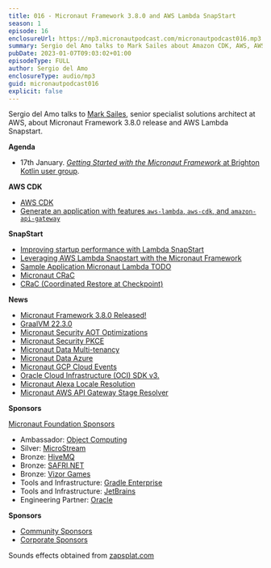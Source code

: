```yaml
---
title: 016 - Micronaut Framework 3.8.0 and AWS Lambda SnapStart
season: 1
episode: 16
enclosureUrl: https://mp3.micronautpodcast.com/micronautpodcast016.mp3
summary: Sergio del Amo talks to Mark Sailes about Amazon CDK, AWS, AWS Lambda Snapstart and Micronaut Framework 3.8.0
pubDate: 2023-01-07T09:03:02+01:00
episodeType: FULL
author: Sergio del Amo
enclosureType: audio/mp3
guid: micronautpodcast016
explicit: false
---
```


Sergio del Amo talks to [Mark Sailes](https://twitter.com/marksailes3), senior specialist solutions architect at AWS, about Micronaut Framework 3.8.0 release and AWS Lambda Snapstart.  

**Agenda**

- 17th January. [_Getting Started with the Micronaut Framework_ at Brighton Kotlin user group](https://www.meetup.com/brighton-kotlin/events/290553314/).

**AWS CDK**

- [AWS CDK](https://aws.amazon.com/cdk/)
- [Generate an application with features `aws-lambda`, `aws-cdk`, and `amazon-api-gateway`](https://micronaut.io/launch?type=DEFAULT&features=aws-lambda&features=aws-cdk&features=amazon-api-gateway)
 
**SnapStart**

- [Improving startup performance with Lambda SnapStart](https://docs.aws.amazon.com/lambda/latest/dg/snapstart.html)
- [Leveraging AWS Lambda Snapstart with the Micronaut Framework](https://micronaut.io/2022/11/28/leveraging-aws-lambda-snapstart-with-the-micronaut-framework/)
- [Sample Application Micronaut Lambda TODO](https://github.com/micronaut-projects/micronaut-lambda-todo)
- [Micronaut CRaC](https://micronaut-projects.github.io/micronaut-crac/latest/guide/)
- [CRaC (Coordinated Restore at Checkpoint)](https://wiki.openjdk.org/display/CRaC)

**News**

- [Micronaut Framework 3.8.0 Released!](https://micronaut.io/2022/12/27/micronaut-framework-3-8-0-released/)
- [GraalVM 22.3.0](https://www.graalvm.org/release-notes/22_3/)
- [Micronaut Security AOT Optimizations](https://micronaut-projects.github.io/micronaut-security/latest/guide/#aot)
- [Micronaut Security PKCE](https://micronaut-projects.github.io/micronaut-security/latest/guide/#pkce)
- [Micronaut Data Multi-tenancy](https://micronaut-projects.github.io/micronaut-data/latest/guide/#multitenancy)
- [Micronaut Data Azure](https://micronaut-projects.github.io/micronaut-data/latest/guide/#azureCosmos)
- [Micronaut GCP Cloud Events](https://micronaut-projects.github.io/micronaut-gcp/latest/guide/#cloudEventsFunctions)
- [Oracle Cloud Infrastructure (OCI) SDK v3.](https://blogs.oracle.com/cloud-infrastructure/post/announcing-oci-java-sdk-300)
- [Micronaut Alexa Locale Resolution](https://micronaut-projects.github.io/micronaut-aws/latest/guide/#localeresoultion)
- [Micronaut AWS API Gateway Stage Resolver](https://micronaut-projects.github.io/micronaut-aws/latest/api/io/micronaut/aws/apigateway/StageResolver.html)

**Sponsors**

[Micronaut Foundation Sponsors](https://micronaut.io/foundation/sponsors/)

- Ambassador: [Object Computing](https://objectcomputing.com)
- Silver: [MicroStream](https://microstream.one)
- Bronze: [HiveMQ](https://www.hivemq.com)
- Bronze: [SAFRI.NET](https://www.safri.net)
- Bronze: [Vizor Games](https://vizor-games.com/games)
- Tools and Infrastructure: [Gradle Enterprise](https://gradle.com/)
- Tools and Infrastructure: [JetBrains](https://www.jetbrains.com/idea/)
- Engineering Partner: [Oracle](https://www.oracle.com)

**Sponsors**
- [Community Sponsors](https://micronaut.io/foundation/community-sponsorship/)
- [Corporate Sponsors](https://micronaut.io/foundation/corporate-sponsorship/)

Sounds effects obtained from [zapsplat.com](https://zapsplat.com)